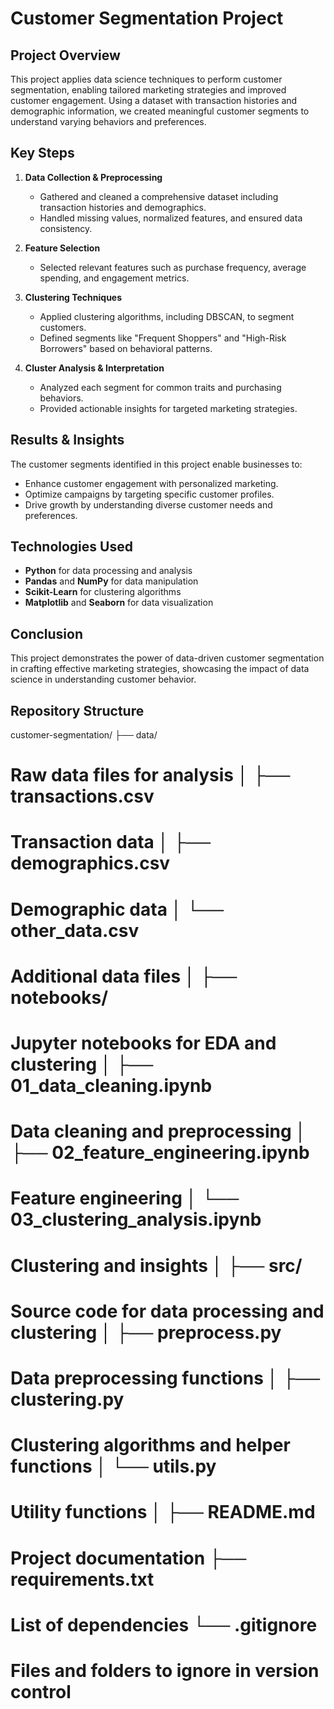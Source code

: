 # Customer Segmentation Project

## Project Overview
This project applies data science techniques to perform customer segmentation, enabling tailored marketing strategies and improved customer engagement. Using a dataset with transaction histories and demographic information, we created meaningful customer segments to understand varying behaviors and preferences.

## Key Steps

1. **Data Collection & Preprocessing**  
   - Gathered and cleaned a comprehensive dataset including transaction histories and demographics.
   - Handled missing values, normalized features, and ensured data consistency.

2. **Feature Selection**  
   - Selected relevant features such as purchase frequency, average spending, and engagement metrics.

3. **Clustering Techniques**  
   - Applied clustering algorithms, including DBSCAN, to segment customers.
   - Defined segments like "Frequent Shoppers" and "High-Risk Borrowers" based on behavioral patterns.

4. **Cluster Analysis & Interpretation**  
   - Analyzed each segment for common traits and purchasing behaviors.
   - Provided actionable insights for targeted marketing strategies.

## Results & Insights
The customer segments identified in this project enable businesses to:
- Enhance customer engagement with personalized marketing.
- Optimize campaigns by targeting specific customer profiles.
- Drive growth by understanding diverse customer needs and preferences.

## Technologies Used
- **Python** for data processing and analysis
- **Pandas** and **NumPy** for data manipulation
- **Scikit-Learn** for clustering algorithms
- **Matplotlib** and **Seaborn** for data visualization

## Conclusion
This project demonstrates the power of data-driven customer segmentation in crafting effective marketing strategies, showcasing the impact of data science in understanding customer behavior.

## Repository Structure

customer-segmentation/ ├── data/ 
# Raw data files for analysis │ ├── transactions.csv 
# Transaction data │ ├── demographics.csv 
# Demographic data │ └── other_data.csv 
# Additional data files │ ├── notebooks/ 
# Jupyter notebooks for EDA and clustering │ ├── 01_data_cleaning.ipynb 
# Data cleaning and preprocessing │ ├── 02_feature_engineering.ipynb 
# Feature engineering │ └── 03_clustering_analysis.ipynb 
# Clustering and insights │ ├── src/ 
# Source code for data processing and clustering │ ├── preprocess.py 
# Data preprocessing functions │ ├── clustering.py 
# Clustering algorithms and helper functions │ └── utils.py
# Utility functions │ ├── README.md 
# Project documentation ├── requirements.txt 
# List of dependencies └── .gitignore
# Files and folders to ignore in version control

